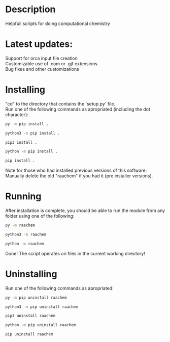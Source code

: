 # Description
Helpfull scripts for doing computational chemistry

# Latest updates:
Support for orca input file creation\
Customizable use of .com or .gjf extensions\
Bug fixes and other customizations

# Installing
"cd" to the directory that contains the 'setup.py' file.\
Run one of the following commands as apropriated (including the dot character):
```bash
py -m pip install .
```
```bash
python3 -m pip install .
```
```bash
pip3 install .
```
```bash
python -m pip install .
```
```bash
pip install .
```
Note for those who had installed previous versions of this software:\
Manually delete the old "raachem" if you had it (pre installer versions).
# Running
After installation is complete, you should be able to run the module from any folder using one of the following:
```bash
py -m raachem
```
```bash
python3 -m raachem
```
```bash
python -m raachem
```
Done! The script operates on files in the current working directory!
# Uninstalling
Run one of the following commands as apropriated:
```bash
py -m pip uninstall raachem
```
```bash
python3 -m pip uninstall raachem
```
```bash
pip3 uninstall raachem
```
```bash
python -m pip uninstall raachem
```
```bash
pip uninstall raachem
```
